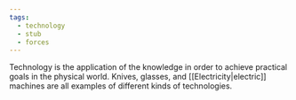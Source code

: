 ```yaml
---
tags:
  - technology
  - stub
  - forces
---
```

Technology is the application of the knowledge in order to achieve practical goals in the physical world. Knives, glasses, and [[Electricity|electric]] machines are all examples of different kinds of technologies.